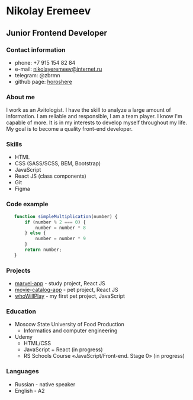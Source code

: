  # Nikolay Eremeev
 ## Junior Frontend Developer
 ### Contact information
 * phone: +7 915 154 82 84
 * e-mail: nikolayeremeev@internet.ru
 * telegram: @zbrmn
 * github page: [horoshere](https://github.com/horoshere)

 ### About me
I work as an Avitologist. I have the skill to analyze a large amount of information. I am reliable and responsible, I am a team player.
I know I'm capable of more. It is in my interests to develop myself throughout my life. My goal is to become a quality front-end developer.
 ### Skills
 * HTML
 * CSS (SASS/SCSS, BEM, Bootstrap)
 * JavaScript
 * React JS (class components)
 * Git
 * Figma
 ### Code example
 ```javascript
    function simpleMultiplication(number) {
        if (number % 2 === 0) {
            number = number * 8
        } else {
            number = number * 9
        }
        return number;
    }
```

### Projects
* [marvel-app](https://horoshere.github.io/marvel-app/) - study project, React JS
* [movie-catalog-app](https://horoshere.github.io/movie-catalog-app/) - pet project, React JS
* [whoWillPlay](https://github.com/horoshere/whoWillPlay) - my first pet project, JavaScript


### Education
* Moscow State University of Food Production
    * Informatics and computer engineering
* Udemy
    * HTML/CSS
    * JavaScript + React (in progress)
    * RS Schools Course «JavaScript/Front-end. Stage 0» (in progress)

### Languages
* Russian - native speaker
* English - A2


